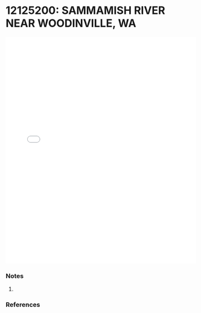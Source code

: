 # 12125200: SAMMAMISH RIVER NEAR WOODINVILLE, WA

<iframe src="/_static/stations/12125200_fdc.html" width="100%" height="600" frameborder="0"></iframe>

### Notes
1. 

### References

